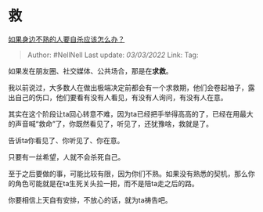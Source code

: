 # 救
[如果身边不熟的人要自杀应该怎么办？](https://www.zhihu.com/question/516216318/answer/2373062480)

> Author: #NellNell 
> Last update: *03/03/2022* 
> Link:
> Tag: 

如果发在朋友圈、社交媒体、公共场合，那是在**求救**。

我以前说过，大多数人在做出极端决定前都会有一个求救期，他们会卷起袖子，露出自己的伤口，他们要看有没有人看见，有没有人询问，有没有人在意。

其实在这个阶段让ta回心转意不难，因为ta已经把手举得高高的了，已经在用最大的声音喊“救命”了，你既然看见了，听见了，还犹豫啥，救就是了。

告诉ta你看见了、你听见了、你在意。

只要有一丝希望，人就不会杀死自己。

至于之后要做的事，可能比较有限，因为你们不熟。如果没有熟悉的契机，那么你的角色可能就是在ta生死关头拉一把，而不是陪ta走之后的路。

你要相信上天自有安排，不放心的话，就为ta祷告吧。

